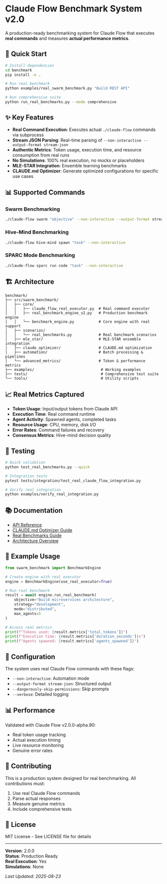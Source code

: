 # Claude Flow Benchmark System v2.0

A production-ready benchmarking system for Claude Flow that executes **real commands** and measures **actual performance metrics**.

## 🚀 Quick Start

```bash
# Install dependencies
cd benchmark
pip install -e .

# Run real benchmark
python examples/real_swarm_benchmark.py "Build REST API"

# Run comprehensive suite
python run_real_benchmarks.py --mode comprehensive
```

## ✨ Key Features

- **Real Command Execution**: Executes actual `./claude-flow` commands via subprocess
- **Stream JSON Parsing**: Real-time parsing of `--non-interactive --output-format stream-json`
- **Authentic Metrics**: Token usage, execution time, and resource consumption from real runs
- **No Simulations**: 100% real execution, no mocks or placeholders
- **MLE-STAR Integration**: Ensemble learning benchmarks
- **CLAUDE.md Optimizer**: Generate optimized configurations for specific use cases

## 📊 Supported Commands

### Swarm Benchmarking
```bash
./claude-flow swarm "objective" --non-interactive --output-format stream-json
```

### Hive-Mind Benchmarking
```bash
./claude-flow hive-mind spawn "task" --non-interactive
```

### SPARC Mode Benchmarking
```bash
./claude-flow sparc run code "task" --non-interactive
```

## 🏗️ Architecture

```
benchmark/
├── src/swarm_benchmark/
│   ├── core/
│   │   ├── claude_flow_real_executor.py  # Real command executor
│   │   ├── real_benchmark_engine_v2.py   # Production benchmark engine
│   │   └── benchmark_engine.py           # Core engine with real support
│   ├── scenarios/
│   │   └── real_benchmarks.py            # Real benchmark scenarios
│   ├── mle_star/                         # MLE-STAR ensemble integration
│   ├── claude_optimizer/                 # CLAUDE.md optimization
│   ├── automation/                       # Batch processing & pipelines
│   └── advanced_metrics/                 # Token & performance metrics
├── examples/                              # Working examples
├── tests/                                 # Comprehensive test suite
└── tools/                                 # Utility scripts
```

## 📈 Real Metrics Captured

- **Token Usage**: Input/output tokens from Claude API
- **Execution Time**: Real command runtime
- **Agent Activity**: Spawned agents, completed tasks
- **Resource Usage**: CPU, memory, disk I/O
- **Error Rates**: Command failures and recovery
- **Consensus Metrics**: Hive-mind decision quality

## 🧪 Testing

```bash
# Quick validation
python test_real_benchmarks.py --quick

# Integration tests
pytest tests/integration/test_real_claude_flow_integration.py

# Verify real integration
python examples/verify_real_integration.py
```

## 📚 Documentation

- [API Reference](docs/api_reference.md)
- [CLAUDE.md Optimizer Guide](docs/claude_optimizer_guide.md)
- [Real Benchmarks Guide](REAL_BENCHMARKS_README.md)
- [Architecture Overview](docs/real-benchmark-architecture.md)

## 🎯 Example Usage

```python
from swarm_benchmark import BenchmarkEngine

# Create engine with real executor
engine = BenchmarkEngine(use_real_executor=True)

# Run real benchmark
result = await engine.run_real_benchmark(
    objective="Build microservices architecture",
    strategy="development",
    mode="distributed",
    max_agents=5
)

# Access real metrics
print(f"Tokens used: {result.metrics['total_tokens']}")
print(f"Execution time: {result.metrics['duration_seconds']}s")
print(f"Agents spawned: {result.metrics['agents_spawned']}")
```

## 🔧 Configuration

The system uses real Claude Flow commands with these flags:
- `--non-interactive`: Automation mode
- `--output-format stream-json`: Structured output
- `--dangerously-skip-permissions`: Skip prompts
- `--verbose`: Detailed logging

## 📊 Performance

Validated with Claude Flow v2.0.0-alpha.90:
- Real token usage tracking
- Actual execution timing
- Live resource monitoring
- Genuine error rates

## 🤝 Contributing

This is a production system designed for real benchmarking. All contributions must:
1. Use real Claude Flow commands
2. Parse actual responses
3. Measure genuine metrics
4. Include comprehensive tests

## 📄 License

MIT License - See LICENSE file for details

---

**Version**: 2.0.0  
**Status**: Production Ready  
**Real Execution**: Yes  
**Simulations**: None

*Last Updated: 2025-08-23*
